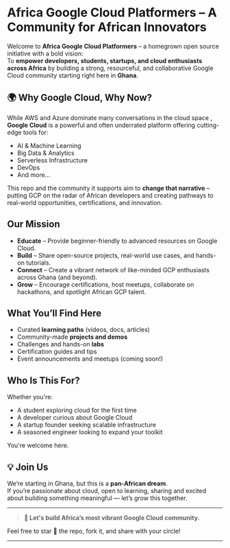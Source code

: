 
# Africa Google Cloud Platformers – A Community for African Innovators

Welcome to **Africa Google Cloud Platformers** – a homegrown open source initiative with a bold vision:  
To **empower developers, students, startups, and cloud enthusiasts across Africa** by building a strong, resourceful, and collaborative Google Cloud community starting right here in **Ghana**.

## 🌍 Why Google Cloud, Why Now?

While AWS and Azure dominate many conversations in the cloud space , **Google Cloud** is a powerful and often underrated platform offering cutting-edge tools for:
- AI & Machine Learning
- Big Data & Analytics
- Serverless Infrastructure
- DevOps
- And more...

This repo and the community it supports aim to **change that narrative** – putting GCP on the radar of African developers and creating pathways to real-world opportunities, certifications, and innovation.

## Our Mission
- **Educate** – Provide beginner-friendly to advanced resources on Google Cloud.
- **Build** – Share open-source projects, real-world use cases, and hands-on tutorials.
- **Connect** – Create a vibrant network of like-minded GCP enthusiasts across Ghana (and beyond).
- **Grow** – Encourage certifications, host meetups, collaborate on hackathons, and spotlight African GCP talent.

## What You’ll Find Here
- Curated **learning paths** (videos, docs, articles)
- Community-made **projects and demos**
- Challenges and hands-on **labs**
- Certification guides and tips
- Event announcements and meetups (coming soon!)

## Who Is This For?
Whether you're:
- A student exploring cloud for the first time
- A developer curious about Google Cloud
- A startup founder seeking scalable infrastructure
- A seasoned engineer looking to expand your toolkit

You're welcome here.

## 💡 Join Us 
We’re starting in Ghana, but this is a **pan-African dream**.  
If you’re passionate about cloud, open to learning, sharing and excited about building something meaningful — let’s grow this together.

---

> **💬 Let's build Africa’s most vibrant Google Cloud community.**

Feel free to star 🌟 the repo, fork it, and share with your circle!

---

